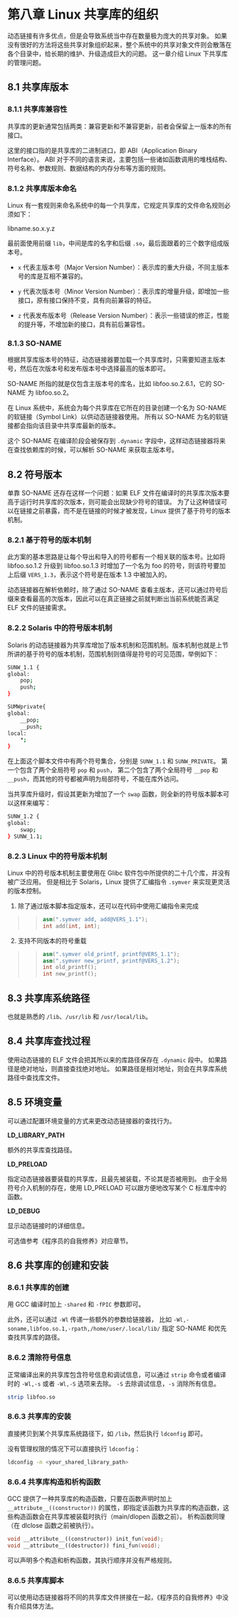 # 第八章 Linux 共享库的组织

动态链接有许多优点，但是会导致系统当中存在数量极为庞大的共享对象。
如果没有很好的方法将这些共享对象组织起来，整个系统中的共享对象文件则会散落在各个目录中，给长期的维护、升级造成巨大的问题。
这一章介绍 Linux 下共享库的管理问题。

## 8.1 共享库版本

### 8.1.1 共享库兼容性

共享库的更新通常包括两类：兼容更新和不兼容更新，前者会保留上一版本的所有接口。

这里的接口指的是共享库的二进制进口，即 ABI（Application Binary Interface）。
ABI 对于不同的语言来说，主要包括一些诸如函数调用的堆栈结构、符号名称、参数规则、数据结构的内存分布等方面的规则。

### 8.1.2 共享库版本命名

Linux 有一套规则来命名系统中的每一个共享库，它规定共享库的文件命名规则必须如下：

libname.so.x.y.z

最前面使用前缀 ``lib``，中间是库的名字和后缀 ``.so``，最后面跟着的三个数字组成版本号。

- ``x`` 代表主版本号（Major Version Number）：表示库的重大升级，不同主版本号的库是互相不兼容的。

- ``y`` 代表次版本号（Minor Version Number）：表示库的增量升级，即增加一些接口，原有接口保持不变，具有向前兼容的特征。

- ``z`` 代表发布版本号（Release Version Number）：表示一些错误的修正，性能的提升等，不增加新的接口，具有前后兼容性。

### 8.1.3 SO-NAME

根据共享库版本号的特征，动态链接器要加载一个共享库时，只需要知道主版本号，然后在次版本号和发布版本号中选择最高的版本即可。

SO-NAME 所指的就是仅包含主版本号的库名，比如 libfoo.so.2.6.1，它的 SO-NAME 为 libfoo.so.2。

在 Linux 系统中，系统会为每个共享库在它所在的目录创建一个名为 SO-NAME 的软链接（Symbol Link）以供动态链接器使用。
所有以 SO-NAME 为名的软链接都会指向该目录中共享库最新的版本。

这个 SO-NAME 在编译阶段会被保存到 ``.dynamic`` 字段中，这样动态链接器将来在查找依赖库的时候，可以解析 SO-NAME 来获取主版本号。

## 8.2 符号版本

单靠 SO-NAME 还存在这样一个问题：如果 ELF 文件在编译时的共享库次版本要高于运行时共享库的次版本，则可能会出现缺少符号的错误。
为了让这种错误可以在链接之前暴露，而不是在链接的时候才被发现，Linux 提供了基于符号的版本机制。

### 8.2.1 基于符号的版本机制

此方案的基本思路是让每个导出和导入的符号都有一个相关联的版本号。比如将 libfoo.so.1.2 升级到 libfoo.so.1.3 时增加了一个名为 foo 的符号，则该符号要加上后缀 ``VERS_1.3``，表示这个符号是在版本 1.3 中被加入的。

动态链接器在解析依赖时，除了通过 SO-NAME 查看主版本，还可以通过符号后缀来查看最高的次版本，因此可以在真正链接之前就判断出当前系统能否满足 ELF 文件的链接需求。

### 8.2.2 Solaris 中的符号版本机制

Solaris 的动态链接器为共享库增加了版本机制和范围机制。版本机制也就是上节所讲的基于符号的版本机制，范围机制则值得是符号的可见范围，举例如下：

```bash
SUNW_1.1 { 
global:
    pop;
    push;
}

SUMWprivate{
global:
    __pop;
    __push;
local:
    *;
}
```

在上面这个脚本文件中有两个符号集合，分别是 ``SUNW_1.1`` 和 ``SUNW_PRIVATE``。
第一个包含了两个全局符号 ``pop`` 和 ``push``，
第二个包含了两个全局符号 ``__pop`` 和 ``__push``，而其他的符号都被声明为局部符号，不能在库外访问。

当共享库升级时，假设其更新为增加了一个 ``swap`` 函数，则全新的符号版本脚本可以这样来编写：

```bash
SUNW_1.2 {
global:
    swap;
} SUNW_1.1;
```

### 8.2.3 Linux 中的符号版本机制

Linux 中的符号版本机制主要使用在 Glibc 软件包中所提供的二十几个库，并没有被广泛应用。
但是相比于 Solaris，Linux 提供了汇编指令 ``.symver`` 来实现更灵活的版本控制。

1. 除了通过版本脚本指定版本，还可以在代码中使用汇编指令来完成

>>```cpp
>>asm(".symver add, add@VERS_1.1");
>>int add(int, int);
>>```

2. 支持不同版本的符号重载

>>```cpp
>>asm(".symver old_printf, printf@VERS_1.1");
>>asm(".symver new_printf, printf@VERS_1.2");
>>int old_printf();
>>int new_printf();
>>```

## 8.3 共享库系统路径

也就是熟悉的 ``/lib``、``/usr/lib`` 和 ``/usr/local/lib``。

## 8.4 共享库查找过程

使用动态链接的 ELF 文件会把其所以来的库路径保存在 ``.dynamic`` 段中。
如果路径是绝对地址，则直接查找绝对地址。
如果路径是相对地址，则会在共享库系统路径中查找库文件。

## 8.5 环境变量

可以通过配置环境变量的方式来更改动态链接器的查找行为。

**LD_LIBRARY_PATH**

额外的共享库查找路径。

**LD_PRELOAD**

指定动态链接器要装载的共享库，且最先被装载，不论其是否被用到。
由于全局符号介入机制的存在，使用 LD_PRELOAD 可以跟方便地改写某个 C 标准库中的函数。

**LD_DEBUG**

显示动态链接时的详细信息。

可选值参考《程序员的自我修养》对应章节。

## 8.6 共享库的创建和安装

### 8.6.1 共享库的创建

用 GCC 编译时加上 ``-shared`` 和 ``-fPIC`` 参数即可。

此外，还可以通过 ``-Wl`` 传递一些额外的参数给链接器，
比如 ``-Wl,-soname,libfoo.so.1,-rpath,/home/user/.local/lib/`` 指定 SO-NAME 和优先查找共享库的路径。

### 8.6.2 清除符号信息

正常编译出来的共享库包含符号信息和调试信息，可以通过 ``strip`` 命令或者编译时的 ``-Wl,-s`` 或者 ``-Wl,-S`` 选项来去除。
``-S`` 去除调试信息，``-s`` 消除所有信息。

```bash
strip libfoo.so
```

### 8.6.3 共享库的安装

直接拷贝到某个共享库系统路径下，如 ``/lib``，然后执行 ``ldconfig`` 即可。

没有管理权限的情况下可以直接执行 ``ldconfig``：

```bash
ldconfig -n <your_shared_library_path>
```

### 8.6.4 共享库构造和析构函数

GCC 提供了一种共享库的构造函数，只要在函数声明时加上 ``__attribute__((constructor))`` 的属性，即指定该函数为共享库的构造函数，这些构造函数会在共享库被装载时执行（main/dlopen 函数之前）。
析构函数同理（在 dlclose 函数之前被执行）。

```cpp
void __attribute__((constructor)) init_fun(void);
void __attribute__((destructor)) fini_fun(void);
```

可以声明多个构造和析构函数，其执行顺序并没有严格规则。

### 8.6.5 共享库脚本

可以使用动态链接器将不同的共享库文件拼接在一起，《程序员的自我修养》中没有介绍具体方法。
